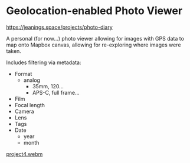 # Geolocation-enabled Photo Viewer

https://jeanings.space/projects/photo-diary

A personal (for now...) photo viewer allowing for images with GPS data to map onto Mapbox canvas, allowing for re-exploring where images were taken.

Includes filtering via metadata:

- Format
  - analog
    - 35mm, 120...
    - APS-C, full frame...
- Film
- Focal length
- Camera
- Lens
- Tags
- Date
  - year
  - month

[project4.webm](https://user-images.githubusercontent.com/53713206/217716629-51207459-f663-4343-a827-9c73328e1385.webm)
